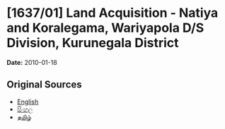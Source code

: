 # [1637/01] Land Acquisition - Natiya and Koralegama, Wariyapola D/S Division, Kurunegala District

**Date:** 2010-01-18

## Original Sources

- [English](https://documents.gov.lk/view/extra-gazettes/2010/1/1637-01_E.pdf)
- [සිංහල](https://documents.gov.lk/view/extra-gazettes/2010/1/1637-01_S.pdf)
- [தமிழ்](https://documents.gov.lk/view/extra-gazettes/2010/1/1637-01_T.pdf)
